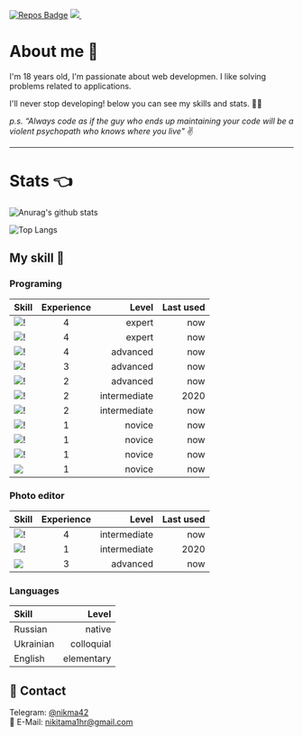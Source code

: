 [![Repos Badge](https://badges.pufler.dev/repos/Nikita-Ma)](https://github.com/Nikita-Ma)
<a href="https://t.me/nikma42">
![](https://badges.aleen42.com/src/telegram.svg)
</a>
![]()
# About me 🌠

I'm 18 years old, I'm passionate about web developmen. I like solving problems related to applications.

I'll never stop developing! below you can see my skills and stats. 👩‍🏫

_p.s. “Always code as if the guy who ends up maintaining your code will be a violent psychopath who knows where you live"_ ✌

---
# Stats 👈
![Anurag's github stats](https://github-readme-stats.vercel.app/api?username=Nikita-Ma&theme=calm&show_icons=true)

![Top Langs](https://github-readme-stats.vercel.app/api/top-langs/?username=Nikita-Ma&layout=Demo)


## My skill 💪

### Programing

| Skill  | Experience  | Level | Last used |
|:------------- |:---------------:| -------------:| -------------:| 
|  ![!](https://img.shields.io/badge/HTML5-E34F26?style=for-the-badge&logo=html5&logoColor=white)      | 4 |     expert | now | 
| ![!](https://img.shields.io/badge/CSS3-1572B6?style=for-the-badge&logo=css3&logoColor=white)     | 4        |     expert  | now |
| ![!](https://img.shields.io/badge/Sass-CC6699?style=for-the-badge&logo=sass&logoColor=white)  | 4       |     advanced  | now |
| ![!](https://img.shields.io/badge/JavaScript-F7DF1E?style=for-the-badge&logo=javascript&logoColor=black) | 3        |     advanced  | now |
|  ![!](https://img.shields.io/badge/React-20232A?style=for-the-badge&logo=react&logoColor=61DAFB) | 2        |     advanced  | now | 
|  ![!](https://img.shields.io/badge/React_Native-20232A?style=for-the-badge&logo=react&logoColor=61DAFB) | 2  | intermediate      |        2020 |
|  ![!](https://img.shields.io/badge/Redux-593D88?style=for-the-badge&logo=redux&logoColor=white) | 2   | intermediate        |       now |
|  ![!](https://img.shields.io/badge/Node.js-43853D?style=for-the-badge&logo=node.js&logoColor=white) | 1  |novice        |       now|
|  ![!](https://img.shields.io/badge/Express.js-404D59?style=for-the-badge&logo=express&logoColor=orange) | 1  | novice        |       now|
|  ![!](https://img.shields.io/badge/MongoDB-4EA94B?style=for-the-badge&logo=mongodb&logoColor=white)| 1  | novice       |        now |
|  ![](https://img.shields.io/static/v1?label=Mongoose&message=v5&color=critical)| 1  | novice       |        now |



### Photo editor
| Skill  | Experience  | Level | Last used |
|:------------- |:---------------:| -------------:|  -------------:| 
|  ![!](https://aleen42.github.io/badges/src/photoshop.svg)    | 4   | intermediate        |       now |
|  ![!](https://aleen42.github.io/badges/src/illustrator.svg)  | 1   | intermediate        |       2020 |
|  ![](https://img.shields.io/static/v1?label=Figma&message=vNow&color=ff69b4)   | 3   | advanced        |       now |
### Languages

| Skill  | Level
|:------------- | -------------:| 
|  Russian | native   |     
|  Ukrainian | colloquial   |     
|  English | elementary   |     
## 📣 Contact
Telegram: <a href="https://t.me/nikma42">@nikma42</a>  
📧 E-Mail: <a href="nikitama1hr@gmail.com">nikitama1hr@gmail.com</a>  
 
